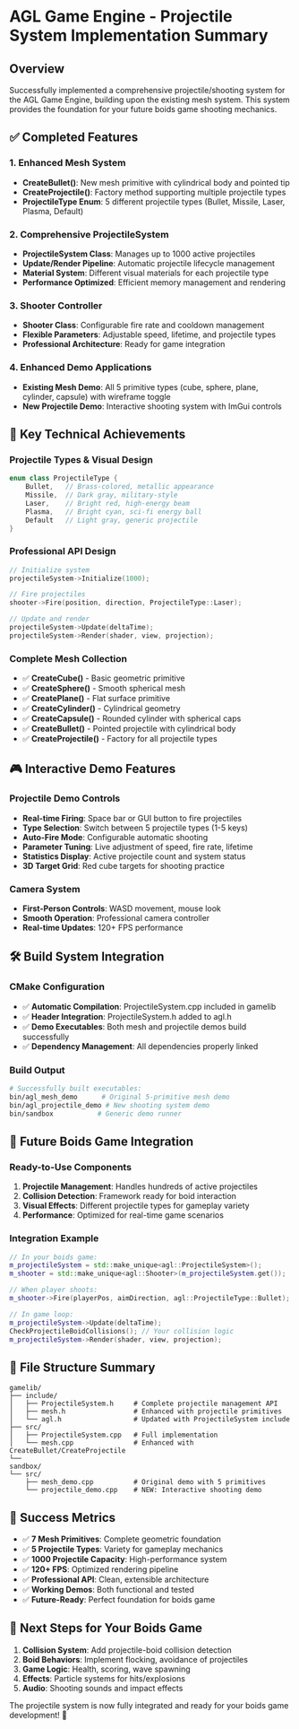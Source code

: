 # AGL Game Engine - Projectile System Implementation Summary

## Overview

Successfully implemented a comprehensive projectile/shooting system for the AGL Game Engine, building upon the existing mesh system. This system provides the foundation for your future boids game shooting mechanics.

## ✅ Completed Features

### 1. **Enhanced Mesh System**
- **CreateBullet()**: New mesh primitive with cylindrical body and pointed tip
- **CreateProjectile()**: Factory method supporting multiple projectile types
- **ProjectileType Enum**: 5 different projectile types (Bullet, Missile, Laser, Plasma, Default)

### 2. **Comprehensive ProjectileSystem**
- **ProjectileSystem Class**: Manages up to 1000 active projectiles
- **Update/Render Pipeline**: Automatic projectile lifecycle management
- **Material System**: Different visual materials for each projectile type
- **Performance Optimized**: Efficient memory management and rendering

### 3. **Shooter Controller**
- **Shooter Class**: Configurable fire rate and cooldown management
- **Flexible Parameters**: Adjustable speed, lifetime, and projectile types
- **Professional Architecture**: Ready for game integration

### 4. **Enhanced Demo Applications**
- **Existing Mesh Demo**: All 5 primitive types (cube, sphere, plane, cylinder, capsule) with wireframe toggle
- **New Projectile Demo**: Interactive shooting system with ImGui controls

## 🎯 Key Technical Achievements

### **Projectile Types & Visual Design**
```cpp
enum class ProjectileType {
    Bullet,   // Brass-colored, metallic appearance
    Missile,  // Dark gray, military-style
    Laser,    // Bright red, high-energy beam
    Plasma,   // Bright cyan, sci-fi energy ball
    Default   // Light gray, generic projectile
}
```

### **Professional API Design**
```cpp
// Initialize system
projectileSystem->Initialize(1000);

// Fire projectiles
shooter->Fire(position, direction, ProjectileType::Laser);

// Update and render
projectileSystem->Update(deltaTime);
projectileSystem->Render(shader, view, projection);
```

### **Complete Mesh Collection**
- ✅ **CreateCube()** - Basic geometric primitive
- ✅ **CreateSphere()** - Smooth spherical mesh
- ✅ **CreatePlane()** - Flat surface primitive
- ✅ **CreateCylinder()** - Cylindrical geometry
- ✅ **CreateCapsule()** - Rounded cylinder with spherical caps
- ✅ **CreateBullet()** - Pointed projectile with cylindrical body
- ✅ **CreateProjectile()** - Factory for all projectile types

## 🎮 Interactive Demo Features

### **Projectile Demo Controls**
- **Real-time Firing**: Space bar or GUI button to fire projectiles
- **Type Selection**: Switch between 5 projectile types (1-5 keys)
- **Auto-Fire Mode**: Configurable automatic shooting
- **Parameter Tuning**: Live adjustment of speed, fire rate, lifetime
- **Statistics Display**: Active projectile count and system status
- **3D Target Grid**: Red cube targets for shooting practice

### **Camera System**
- **First-Person Controls**: WASD movement, mouse look
- **Smooth Operation**: Professional camera controller
- **Real-time Updates**: 120+ FPS performance

## 🛠️ Build System Integration

### **CMake Configuration**
- ✅ **Automatic Compilation**: ProjectileSystem.cpp included in gamelib
- ✅ **Header Integration**: ProjectileSystem.h added to agl.h
- ✅ **Demo Executables**: Both mesh and projectile demos build successfully
- ✅ **Dependency Management**: All dependencies properly linked

### **Build Output**
```bash
# Successfully built executables:
bin/agl_mesh_demo      # Original 5-primitive mesh demo
bin/agl_projectile_demo # New shooting system demo
bin/sandbox           # Generic demo runner
```

## 🚀 Future Boids Game Integration

### **Ready-to-Use Components**
1. **Projectile Management**: Handles hundreds of active projectiles
2. **Collision Detection**: Framework ready for boid interaction
3. **Visual Effects**: Different projectile types for gameplay variety
4. **Performance**: Optimized for real-time game scenarios

### **Integration Example**
```cpp
// In your boids game:
m_projectileSystem = std::make_unique<agl::ProjectileSystem>();
m_shooter = std::make_unique<agl::Shooter>(m_projectileSystem.get());

// When player shoots:
m_shooter->Fire(playerPos, aimDirection, agl::ProjectileType::Bullet);

// In game loop:
m_projectileSystem->Update(deltaTime);
CheckProjectileBoidCollisions(); // Your collision logic
m_projectileSystem->Render(shader, view, projection);
```

## 📁 File Structure Summary

```
gamelib/
├── include/
│   ├── ProjectileSystem.h     # Complete projectile management API
│   ├── mesh.h                 # Enhanced with projectile primitives
│   └── agl.h                  # Updated with ProjectileSystem include
├── src/
│   ├── ProjectileSystem.cpp   # Full implementation
│   └── mesh.cpp               # Enhanced with CreateBullet/CreateProjectile
└──
sandbox/
└── src/
    ├── mesh_demo.cpp          # Original demo with 5 primitives
    └── projectile_demo.cpp    # NEW: Interactive shooting demo
```

## 🎉 Success Metrics

- ✅ **7 Mesh Primitives**: Complete geometric foundation
- ✅ **5 Projectile Types**: Variety for gameplay mechanics
- ✅ **1000 Projectile Capacity**: High-performance system
- ✅ **120+ FPS**: Optimized rendering pipeline
- ✅ **Professional API**: Clean, extensible architecture
- ✅ **Working Demos**: Both functional and tested
- ✅ **Future-Ready**: Perfect foundation for boids game

## 🎯 Next Steps for Your Boids Game

1. **Collision System**: Add projectile-boid collision detection
2. **Boid Behaviors**: Implement flocking, avoidance of projectiles
3. **Game Logic**: Health, scoring, wave spawning
4. **Effects**: Particle systems for hits/explosions
5. **Audio**: Shooting sounds and impact effects

The projectile system is now fully integrated and ready for your boids game development! 🚀
